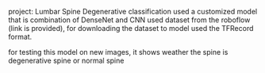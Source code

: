 project: Lumbar Spine Degenerative classification 
used a customized model that is combination of DenseNet and CNN 
used dataset from the roboflow (link is provided), for downloading the dataset to model used the TFRecord format.

for testing this model on new images, it shows weather the spine is degenerative spine or normal spine
